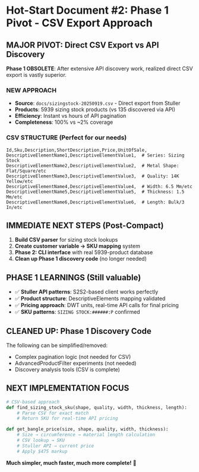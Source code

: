 # Hot-Start Document #2: Phase 1 Pivot - CSV Export Approach

## MAJOR PIVOT: Direct CSV Export vs API Discovery

**Phase 1 OBSOLETE**: After extensive API discovery work, realized direct CSV export is vastly superior.

### NEW APPROACH
- **Source**: `docs/sizingstock-20250919.csv` - Direct export from Stuller
- **Products**: 5939 sizing stock products (vs 135 discovered via API)
- **Efficiency**: Instant vs hours of API pagination
- **Completeness**: 100% vs ~2% coverage

### CSV STRUCTURE (Perfect for our needs)
```csv
Id,Sku,Description,ShortDescription,Price,UnitOfSale,
DescriptiveElementName1,DescriptiveElementValue1,  # Series: Sizing Stock
DescriptiveElementName2,DescriptiveElementValue2,  # Metal Shape: Flat/Square/etc
DescriptiveElementName3,DescriptiveElementValue3,  # Quality: 14K Yellow/etc
DescriptiveElementName4,DescriptiveElementValue4,  # Width: 6.5 Mm/etc
DescriptiveElementName5,DescriptiveElementValue5,  # Thickness: 1.5 Mm/etc
DescriptiveElementName6,DescriptiveElementValue6,  # Length: Bulk/3 In/etc
```

## IMMEDIATE NEXT STEPS (Post-Compact)
1. **Build CSV parser** for sizing stock lookups
2. **Create customer variable → SKU mapping** system
3. **Phase 2: CLI interface** with real 5939-product database
4. **Clean up Phase 1 discovery code** (no longer needed)

## PHASE 1 LEARNINGS (Still valuable)
- ✅ **Stuller API patterns**: S2S2-based client works perfectly
- ✅ **Product structure**: DescriptiveElements mapping validated
- ✅ **Pricing approach**: DWT units, real-time API calls for final pricing
- ✅ **SKU patterns**: `SIZING STOCK:######:P` confirmed

## CLEANED UP: Phase 1 Discovery Code
The following can be simplified/removed:
- Complex pagination logic (not needed for CSV)
- AdvancedProductFilter experiments (not needed)
- Discovery analysis tools (CSV is complete)

## NEXT IMPLEMENTATION FOCUS
```python
# CSV-based approach
def find_sizing_stock_sku(shape, quality, width, thickness, length):
    # Parse CSV for exact match
    # Return SKU for real-time API pricing

def get_bangle_price(size, shape, quality, width, thickness):
    # Size → circumference → material length calculation
    # CSV lookup → SKU
    # Stuller API → current price
    # Apply $475 markup
```

**Much simpler, much faster, much more complete!** 🎯